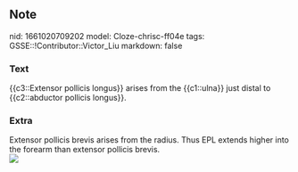 ## Note
nid: 1661020709202
model: Cloze-chrisc-ff04e
tags: GSSE::!Contributor::Victor_Liu
markdown: false

### Text
{{c3::Extensor pollicis longus}} arises from the {{c1::ulna}} just distal to {{c2::abductor pollicis longus}}.

### Extra
<div>
  Extensor pollicis brevis arises from the radius. Thus EPL extends
  higher into the forearm than extensor pollicis brevis.
</div>
<div><img src=
"paste-4b9a3c8a73cc7d76bdc140f27aa9d12bfb2e9df9.jpg"></div>
